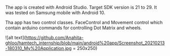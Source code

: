 The app is created with Android Studio. Target SDK version is 21 to 29. It was tested on Samsung mobile with Android 10.

Tha app has two control classes. FaceControl and Movement control which contain arduino commands for controlling Dot Matrix and wheels.

![alt text](https://github.com/Anahita-ghloo/hamtech_internship/blob/main/android%20app/Screenshot_20210213-180310_My%20Application.jpg = 250x250)
